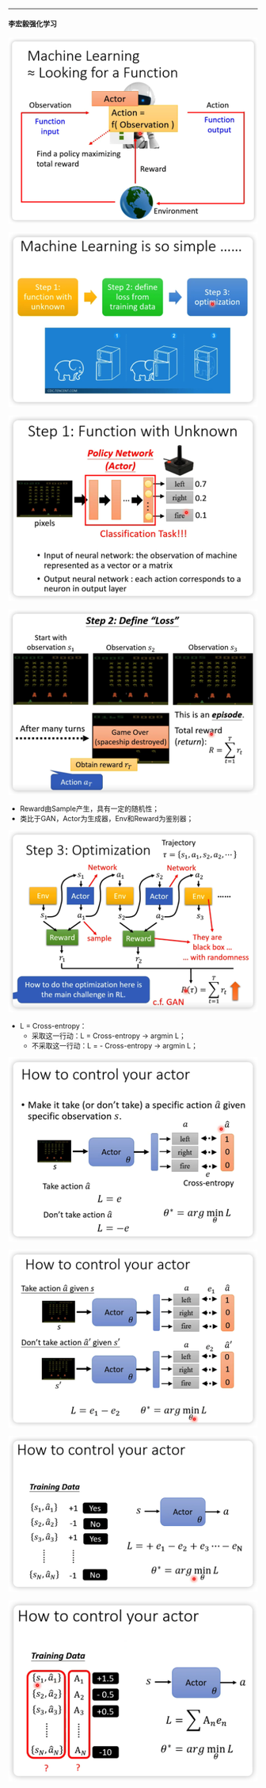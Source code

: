 

####  

------

#### 李宏毅强化学习



![image-20220902213057100](Reinforcement%20Learning.assets/image-20220902213057100.png)

![image-20220902213741453](Reinforcement%20Learning.assets/image-20220902213741453.png)

![image-20220902213925064](Reinforcement%20Learning.assets/image-20220902213925064.png)

![image-20220902214407934](Reinforcement%20Learning.assets/image-20220902214407934.png)

- Reward由Sample产生，具有一定的随机性；
- 类比于GAN，Actor为生成器，Env和Reward为鉴别器；

![image-20220902222354872](Reinforcement%20Learning.assets/image-20220902222354872.png)

- L = Cross-entropy：
    - 采取这一行动：L = Cross-entropy -> argmin L；
    - 不采取这一行动：L = - Cross-entropy -> argmin L；

![image-20220902223143367](Reinforcement%20Learning.assets/image-20220902223143367.png)

![image-20220902223417554](Reinforcement%20Learning.assets/image-20220902223417554.png)

![image-20220902223622193](Reinforcement%20Learning.assets/image-20220902223622193.png)

![image-20220902223832623](Reinforcement%20Learning.assets/image-20220902223832623.png)